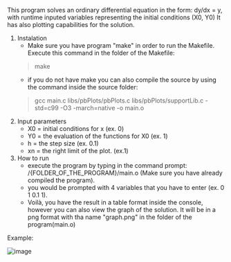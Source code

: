 This program solves an ordinary differential equation in the form: dy/dx = y, with runtime inputed variables representing the initial conditions (X0, Y0)
It has also plotting capabilities for the solution.
1. Instalation
   - Make sure you have program "make" in order to run the Makefile. Execute this command in the folder of the Makefile:
   > make 
   - if you do not have make you can also compile the source by using the command inside the source folder: 
   > gcc main.c libs/pbPlots/pbPlots.c libs/pbPlots/supportLib.c -std=c99 -O3 -march=native -o main.o
3. Input parameters
    - X0 = initial conditions for x (ex. 0)
    - Y0 = the evaluation of the functions for X0 (ex. 1)
    - h = the step size (ex. 0.1)
    - xn = the right limit of the plot. (ex.1)
4. How to run
   - execute the program by typing in the command prompt: /{FOLDER_OF_THE_PROGRAM}/main.o (Make sure you have already compiled the program).
   - you would be prompted with 4 variables that you have to enter (ex. 0 1 0.1 1).
   - Voilà, you have the result in a table format inside the console, however you can also view the graph of the solution. It will be in a png format with tha name "graph.png" in the folder of the program(main.o)

Example:

![image](https://github.com/vtonchev/Euler-method/assets/23662270/813d44d8-485f-4735-8265-40db0e125a08)

